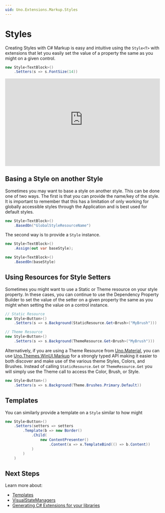 ```yaml
---
uid: Uno.Extensions.Markup.Styles
---
```

# Styles

Creating Styles with C# Markup is easy and intuitive using the `Style<T>` with extensions that let you easily set the value of a property the same as you might on a given control.

```cs
new Style<TextBlock>()
    .Setters(s => s.FontSize(14))
```

<div style="position: relative; width: 100%; padding-bottom: 56.25%;">
    <iframe
        src="https://www.youtube-nocookie.com/embed/McQi0-JCciw"
        title="YouTube video player"
        frameborder="0"
        allow="accelerometer; autoplay; clipboard-write; encrypted-media; gyroscope; picture-in-picture; web-share"
        allowfullscreen
        style="position: absolute; top: 0; left: 0; width: 100%; height: 100%;">
    </iframe>
</div>


## Basing a Style on another Style

Sometimes you may want to base a style on another style. This can be done one of two ways. The first is that you can provide the name/key of the style. It is important to remember that this has a limitation of only working for globally accessible styles through the Application and is best used for default styles.

```cs
new Style<TextBlock>()
    .BasedOn("GlobalStyleResourceName")
```

The second way is to provide a `Style` instance.

```cs
new Style<TextBlock>()
    .Assign(out var baseStyle);

new Style<TextBlock>()
    .BasedOn(baseStyle)
```

## Using Resources for Style Setters

Sometimes you might want to use a Static or Theme resource on your style property. In these cases, you can continue to use the Dependency Property Builder to set the value of the setter on a given property the same as you might when setting the value on a control instance.

```cs
// Static Resource
new Style<Button>()
    .Setters(s => s.Background(StaticResource.Get<Brush>("MyBrush")))

// Theme Resource
new Style<Button>()
    .Setters(s => s.Background(ThemeResource.Get<Brush>("MyBrush")))
```

Alternatively, if you are using a Theme Resource from [Uno.Material](xref:uno.themes.material.getstarted), you can use [Uno.Themes.WinUI.Markup](https://www.nuget.org/packages/Uno.Themes.WinUI.Markup) for a strongly typed API making it easier to both discover and make use of the various theme Styles, Colors, and Brushes. Instead of calling `StaticResource.Get` or `ThemeResource.Get` you will simply use the Theme call to access the Color, Brush, or Style.

```cs
new Style<Button>()
    .Setters(s => s.Background(Theme.Brushes.Primary.Default))
```

## Templates

You can similarly provide a template on a `Style` similar to how might

```cs
new Style<Button>()
    .Setters(setters => setters
        .Template(b => new Border()
            .Child(
                new ContentPresenter()
                    .Content(x => x.TemplateBind(() => b.Content))
            )
        )
    )
```

## Next Steps

Learn more about:

- [Templates](xref:Uno.Extensions.Markup.Templates)
- [VisualStateManagers](xref:Uno.Extensions.Markup.VisualStateManager)
- [Generating C# Extensions for your libraries](xref:Uno.Extensions.Markup.GeneratingExtensions)
